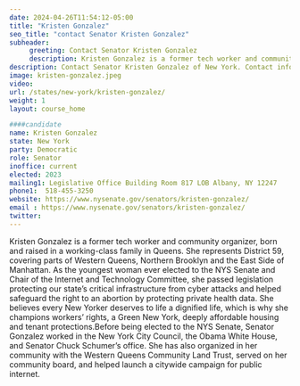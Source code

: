 ```yaml
---
date: 2024-04-26T11:54:12-05:00
title: "Kristen Gonzalez"
seo_title: "contact Senator Kristen Gonzalez"
subheader:
     greeting: Contact Senator Kristen Gonzalez
     description: Kristen Gonzalez is a former tech worker and community organizer, born and raised in a working-class family in Queens. She represents District 59, covering parts of Western Queens, Northern Brooklyn and the East Side of Manhattan.
description: Contact Senator Kristen Gonzalez of New York. Contact information for Kristen Gonzalez includes email address, phone number, and mailing address.
image: kristen-gonzalez.jpeg
video:
url: /states/new-york/kristen-gonzalez/
weight: 1
layout: course_home

####candidate
name: Kristen Gonzalez
state: New York
party: Democratic
role: Senator
inoffice: current
elected: 2023
mailing1: Legislative Office Building Room 817 LOB Albany, NY 12247
phone1:  518-455-3250
website: https://www.nysenate.gov/senators/kristen-gonzalez/
email : https://www.nysenate.gov/senators/kristen-gonzalez/
twitter:
---
```


Kristen Gonzalez is a former tech worker and community organizer, born and raised in a working-class family in Queens. She represents District 59, covering parts of Western Queens, Northern Brooklyn and the East Side of Manhattan. As the youngest woman ever elected to the NYS Senate and Chair of the Internet and Technology Committee, she passed legislation protecting our state’s critical infrastructure from cyber attacks and helped safeguard the right to an abortion by protecting private health data. She believes every New Yorker deserves to life a dignified life, which is why she champions workers’ rights, a Green New York, deeply affordable housing and tenant protections.Before being elected to the NYS Senate, Senator Gonzalez worked in the New York City Council, the Obama White House, and Senator Chuck Schumer’s office. She has also organized in her community with the Western Queens Community Land Trust, served on her community board, and helped launch a citywide campaign for public internet.
